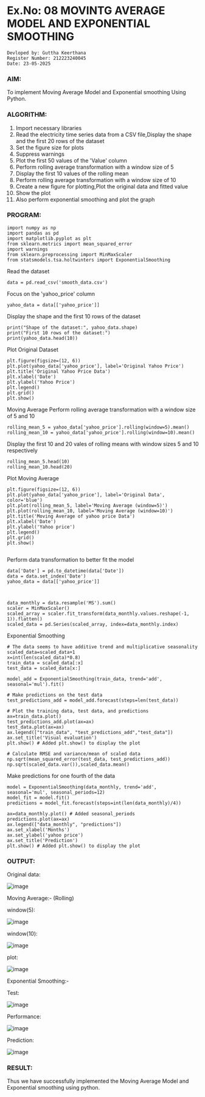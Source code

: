 # Ex.No: 08     MOVINTG AVERAGE MODEL AND EXPONENTIAL SMOOTHING

```
Devloped by: Guttha Keerthana
Register Number: 212223240045
Date: 23-05-2025
```


### AIM:
To implement Moving Average Model and Exponential smoothing Using Python.
### ALGORITHM:
1. Import necessary libraries
2. Read the electricity time series data from a CSV file,Display the shape and the first 20 rows of
the dataset
3. Set the figure size for plots
4. Suppress warnings
5. Plot the first 50 values of the 'Value' column
6. Perform rolling average transformation with a window size of 5
7. Display the first 10 values of the rolling mean
8. Perform rolling average transformation with a window size of 10
9. Create a new figure for plotting,Plot the original data and fitted value
10. Show the plot
11. Also perform exponential smoothing and plot the graph
### PROGRAM:

```
import numpy as np
import pandas as pd
import matplotlib.pyplot as plt
from sklearn.metrics import mean_squared_error
import warnings
from sklearn.preprocessing import MinMaxScaler
from statsmodels.tsa.holtwinters import ExponentialSmoothing
```
Read the dataset
```
data = pd.read_csv('smooth_data.csv')
```
Focus on the 'yahoo_price' column
```
yahoo_data = data[['yahoo_price']]
```
Display the shape and the first 10 rows of the dataset
```
print("Shape of the dataset:", yahoo_data.shape)
print("First 10 rows of the dataset:")
print(yahoo_data.head(10))
```
Plot Original Dataset 
```
plt.figure(figsize=(12, 6))
plt.plot(yahoo_data['yahoo_price'], label='Original Yahoo Price')
plt.title('Original Yahoo Price Data')
plt.xlabel('Date')
plt.ylabel('Yahoo Price')
plt.legend()
plt.grid()
plt.show()
```
Moving Average
Perform rolling average transformation with a window size of 5 and 10
```
rolling_mean_5 = yahoo_data['yahoo_price'].rolling(window=5).mean()
rolling_mean_10 = yahoo_data['yahoo_price'].rolling(window=10).mean()

```
Display the first 10 and 20 vales of rolling means with window sizes 5 and 10 respectively
```
rolling_mean_5.head(10)
rolling_mean_10.head(20)
```
Plot Moving Average
```
plt.figure(figsize=(12, 6))
plt.plot(yahoo_data['yahoo_price'], label='Original Data', color='blue')
plt.plot(rolling_mean_5, label='Moving Average (window=5)')
plt.plot(rolling_mean_10, label='Moving Average (window=10)')
plt.title('Moving Average of yahoo price Data')
plt.xlabel('Date')
plt.ylabel('Yahoo price')
plt.legend()
plt.grid()
plt.show()


```

Perform data transformation to better fit the model
```
data['Date'] = pd.to_datetime(data['Date'])
data = data.set_index('Date')
yahoo_data = data[['yahoo_price']]



data_monthly = data.resample('MS').sum()
scaler = MinMaxScaler()
scaled_array = scaler.fit_transform(data_monthly.values.reshape(-1, 1)).flatten()
scaled_data = pd.Series(scaled_array, index=data_monthly.index)

```
Exponential Smoothing
```
# The data seems to have additive trend and multiplicative seasonality
scaled_data=scaled_data+1
x=int(len(scaled_data)*0.8)
train_data = scaled_data[:x]
test_data = scaled_data[x:]

model_add = ExponentialSmoothing(train_data, trend='add', seasonal='mul').fit()

# Make predictions on the test data
test_predictions_add = model_add.forecast(steps=len(test_data))

# Plot the training data, test data, and predictions
ax=train_data.plot()
test_predictions_add.plot(ax=ax)
test_data.plot(ax=ax)
ax.legend(["train_data", "test_predictions_add","test_data"])
ax.set_title('Visual evaluation')
plt.show() # Added plt.show() to display the plot

# Calculate RMSE and variance/mean of scaled data
np.sqrt(mean_squared_error(test_data, test_predictions_add))
np.sqrt(scaled_data.var()),scaled_data.mean()
```
Make predictions for one fourth of the data
```
model = ExponentialSmoothing(data_monthly, trend='add', seasonal='mul', seasonal_periods=12)
model_fit = model.fit()
predictions = model_fit.forecast(steps=int(len(data_monthly)/4))

ax=data_monthly.plot() # Added seasonal_periods
predictions.plot(ax=ax)
ax.legend(["data_monthly", "predictions"])
ax.set_xlabel('Months') 
ax.set_ylabel('yahoo price')
ax.set_title('Prediction')
plt.show() # Added plt.show() to display the plot

```


### OUTPUT:

Original data:

![image](https://github.com/user-attachments/assets/644b20e1-7d22-444f-aa0c-2e05c10d9627)







Moving Average:- (Rolling)

window(5):

![image](https://github.com/user-attachments/assets/40deee39-606c-4c60-801b-e022be6e37c5)




window(10):

![image](https://github.com/user-attachments/assets/9f281c8e-7cce-4f05-91d9-25e01291095a)


plot:


![image](https://github.com/user-attachments/assets/8dc3a651-0b32-4a77-9a77-8554db5e72a9)

Exponential Smoothing:-

Test:

![image](https://github.com/user-attachments/assets/213cf8f6-f27c-4499-a3ed-24700404d351)


Performance:

![image](https://github.com/user-attachments/assets/213cf8f6-f27c-4499-a3ed-24700404d351)


Prediction:

![image](https://github.com/user-attachments/assets/42662879-6142-4783-8594-303055f3833f)



### RESULT:
Thus we have successfully implemented the Moving Average Model and Exponential smoothing using python.
